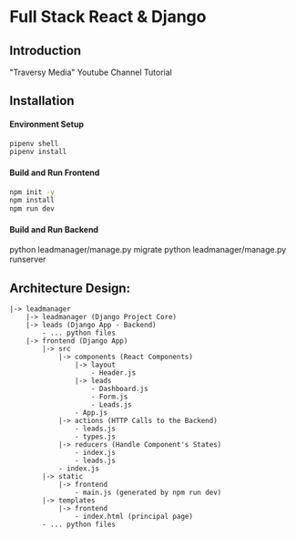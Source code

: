 # Full Stack React & Django

## Introduction

"Traversy Media" Youtube Channel Tutorial

## Installation

#### Environment Setup
```bash
pipenv shell
pipenv install
```

#### Build and Run Frontend
```bash
npm init -y
npm install
npm run dev
```

#### Build and Run Backend
python leadmanager/manage.py migrate
python leadmanager/manage.py runserver

## Architecture Design:
	|-> leadmanager
		|-> leadmanager (Django Project Core)
		|-> leads (Django App - Backend)
			- ... python files
		|-> frontend (Django App)
			|-> src
				|-> components (React Components)
					|-> layout
						- Header.js
					|-> leads
						- Dashboard.js
						- Form.js
						- Leads.js
					- App.js
				|-> actions (HTTP Calls to the Backend)
					- leads.js
					- types.js
				|-> reducers (Handle Component's States)
					- index.js
					- leads.js
				- index.js
			|-> static
				|-> frontend
					- main.js (generated by npm run dev)
			|-> templates
				|-> frontend
					- index.html (principal page)
			- ... python files

